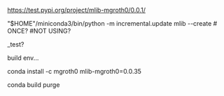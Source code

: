 https://test.pypi.org/project/mlib-mgroth0/0.0.1/

"$HOME"/miniconda3/bin/python -m incremental.update mlib --create # ONCE? #NOT USING?

_test?

build env...

conda install -c mgroth0 mlib-mgroth0=0.0.35


conda build purge